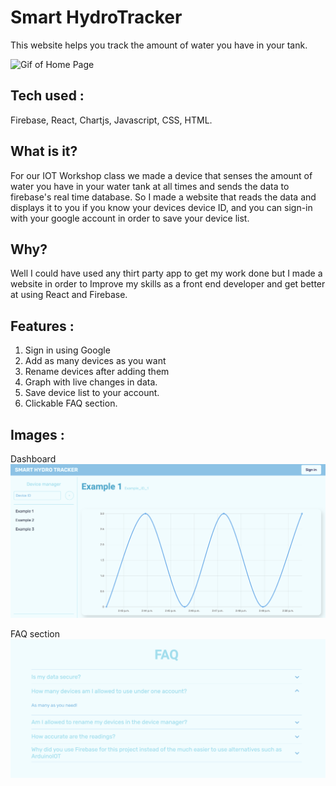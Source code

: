 # Smart HydroTracker

This website helps you track the amount of water you have in your tank.

![Gif of Home Page](./assets/Smart%20HydroTracker%20Home%20page%20Gif.gif)

## Tech used :

Firebase, React, Chartjs, Javascript, CSS, HTML.

## What is it?
For our IOT Workshop class we made a device that senses the amount of water you have in your water tank at all times and sends the data to firebase's real time database. So I made a website that reads the data and displays it to you if you know your devices device ID, and you can sign-in with your google account in order to save your device list.

## Why?
Well I could have used any thirt party app to get my work done but I made a website in order to Improve my skills as a front end developer and get better at using React and Firebase.

## Features :

1. Sign in using Google
2. Add as many devices as you want
3. Rename devices after adding them
4. Graph with live changes in data.
5. Save device list to your account.
6. Clickable FAQ section.

## Images :

Dashboard
![Image of Dashboard](./assets/Dashboard%20Img.png)

FAQ section
![Image of FAQ section](./assets/FAQ%20Img.png)